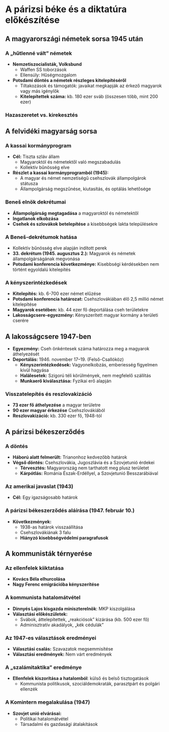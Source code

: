# A párizsi béke és a diktatúra előkészítése

## A magyarországi németek sorsa 1945 után

### A „hűtlenné vált” németek
- **Nemzetiszocialisták, Volksbund**
  - Waffen SS toborzások
  - Ellensúly: Hűségmozgalom
- **Potsdami döntés a németek részleges kitelepítéséről**
  - Tiltakozások és támogatók: javaikat megkapják az érkező magyarok vagy más igénylők
  - **Kitelepítettek száma:** kb. 180 ezer sváb (összesen több, mint 200 ezer)
  
### Hazaszeretet vs. kirekesztés

## A felvidéki magyarság sorsa

### A kassai kormányprogram
- **Cél:** Tiszta szláv állam
  - Magyaroktól és németektől való megszabadulás
  - Kollektív bűnösség elve
- **Részlet a kassai kormányprogramból (1945):**
  - A magyar és német nemzetiségű csehszlovák állampolgárok státusza
  - Állampolgárság megszűnése, kiutasítás, és optálás lehetősége

### Beneš elnök dekrétumai
- **Állampolgárság megtagadása** a magyaroktól és németektől
- **Ingatlanok elkobzása**  
- **Csehek és szlovákok betelepítése** a kisebbségek lakta településekre

### A Beneš-dekrétumok hatása
- Kollektív bűnösség elve alapján indított perek
- **33. dekrétum (1945. augusztus 2.):** Magyarok és németek állampolgárságának megvonása
- **Potsdami konferencia következménye:** Kisebbségi kérdésekben nem történt egyoldalú kitelepítés

### A kényszerintézkedések
- **Kitelepítés:** kb. 6-700 ezer német elűzése
- **Potsdami konferencia határozat:** Csehszlovákiában élő 2,5 millió német kitelepítése
- **Magyarok esetében:** kb. 44 ezer fő deportálása cseh területekre
- **Lakosságcsere-egyezmény:** Kényszerített magyar kormány a területi cserére

## A lakosságcsere 1947-ben
- **Egyezmény:** Cseh önkéntesek száma határozza meg a magyarok áthelyezését
- **Deportálás:** 1946. november 17–19. (Felső-Csallóköz)
  - **Kényszerintézkedések:** Vagyonelkobzás, emberiesség figyelmen kívül hagyása
  - **Halálesetek:** Szigorú téli körülmények, nem megfelelő szállítás
  - **Munkaerő kiválasztása:** Fyzikai erő alapján

### Visszatelepítés és reszlovakizáció
- **73 ezer fő áthelyezése** a magyar területre
- **90 ezer magyar érkezése** Csehszlovákiából
- **Reszlovakizáció:** kb. 330 ezer fő, 1948-tól

## A párizsi békeszerződés

### A döntés
- **Háború alatt felmerült:** Trianonhoz kedvezőbb határok
- **Végső döntés:** Csehszlovákia, Jugoszlávia és a Szovjetunió érdekei
  - **Térvesztés:** Magyarország nem tarthatott meg plusz területet
  - **Kárpótlás:** Románia Észak-Erdéllyel, a Szovjetunió Besszarábiával

### Az amerikai javaslat (1943)
- **Cél:** Egy igazságosabb határok

### A párizsi békeszerződés aláírása (1947. február 10.)
- **Következmények:** 
  - 1938-as határok visszaállítása
  - Csehszlovákiának 3 falu
  - **Hiányzó kisebbségvédelmi paragrafusok**

## A kommunisták térnyerése

### Az ellenfelek kiiktatása
- **Kovács Béla elhurcolása**
- **Nagy Ferenc emigrációba kényszerítése**

### A kommunista hatalomátvétel
- **Dinnyés Lajos kisgazda miniszterelnök**: MKP kiszolgálása
- **Választási előkészületek:**
  - Svábok, áttelepítettek, „reakciósok” kizárása (kb. 500 ezer fő)
  - Adminisztratív akadályok, „kék cédulák”

### Az 1947-es választások eredményei
- **Választási csalás:** Szavazatok megsemmisítése
- **Választási eredmények:** Nem várt eredmények

### A „szalámitaktika” eredménye
- **Ellenfelek kiszorítása a hatalomból**: külső és belső tisztogatások
  - Kommunista politikusok, szociáldemokraták, parasztpárt és polgári ellenzék

### A Komintern megalakulása (1947)
- **Szovjet unió elvárásai:**
  - Politikai hatalomátvétel
  - Társadalmi és gazdasági átalakítások

